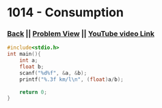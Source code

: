 # 1014 - Consumption

### [Back](./..) || [Problem View](https://judge.beecrowd.com/en/problems/view/1014) || [YouTube video Link](https://www.youtube.com/watch?v=zOwP2L6woFg)

```c
#include<stdio.h>
int main(){
    int a;
    float b;
    scanf("%d%f", &a, &b);
    printf("%.3f km/l\n", (float)a/b);
    
    return 0;
}
```
